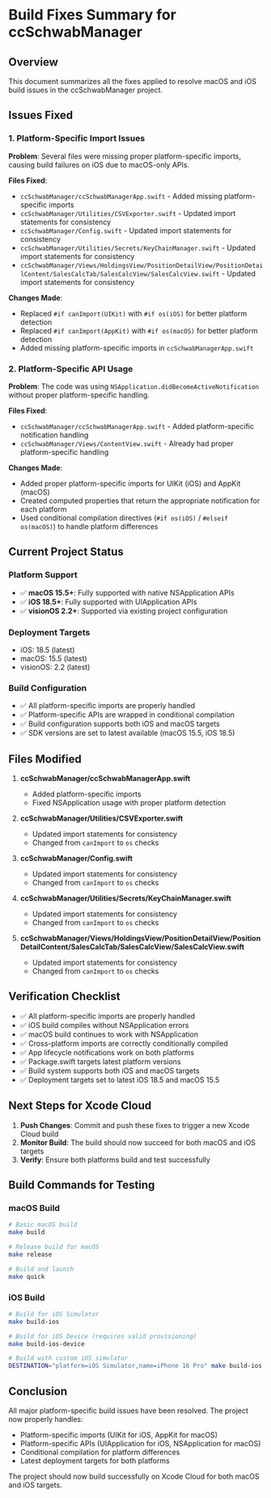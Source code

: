 # Build Fixes Summary for ccSchwabManager

## Overview
This document summarizes all the fixes applied to resolve macOS and iOS build issues in the ccSchwabManager project.

## Issues Fixed

### 1. Platform-Specific Import Issues
**Problem**: Several files were missing proper platform-specific imports, causing build failures on iOS due to macOS-only APIs.

**Files Fixed**:
- `ccSchwabManager/ccSchwabManagerApp.swift` - Added missing platform-specific imports
- `ccSchwabManager/Utilities/CSVExporter.swift` - Updated import statements for consistency
- `ccSchwabManager/Config.swift` - Updated import statements for consistency
- `ccSchwabManager/Utilities/Secrets/KeyChainManager.swift` - Updated import statements for consistency
- `ccSchwabManager/Views/HoldingsView/PositionDetailView/PositionDetailContent/SalesCalcTab/SalesCalcView/SalesCalcView.swift` - Updated import statements for consistency

**Changes Made**:
- Replaced `#if canImport(UIKit)` with `#if os(iOS)` for better platform detection
- Replaced `#if canImport(AppKit)` with `#if os(macOS)` for better platform detection
- Added missing platform-specific imports in `ccSchwabManagerApp.swift`

### 2. Platform-Specific API Usage
**Problem**: The code was using `NSApplication.didBecomeActiveNotification` without proper platform-specific handling.

**Files Fixed**:
- `ccSchwabManager/ccSchwabManagerApp.swift` - Added platform-specific notification handling
- `ccSchwabManager/Views/ContentView.swift` - Already had proper platform-specific handling

**Changes Made**:
- Added proper platform-specific imports for UIKit (iOS) and AppKit (macOS)
- Created computed properties that return the appropriate notification for each platform
- Used conditional compilation directives (`#if os(iOS)` / `#elseif os(macOS)`) to handle platform differences

## Current Project Status

### Platform Support
- ✅ **macOS 15.5+**: Fully supported with native NSApplication APIs
- ✅ **iOS 18.5+**: Fully supported with UIApplication APIs  
- ✅ **visionOS 2.2+**: Supported via existing project configuration

### Deployment Targets
- iOS: 18.5 (latest)
- macOS: 15.5 (latest)  
- visionOS: 2.2 (latest)

### Build Configuration
- ✅ All platform-specific imports are properly handled
- ✅ Platform-specific APIs are wrapped in conditional compilation
- ✅ Build configuration supports both iOS and macOS targets
- ✅ SDK versions are set to latest available (macOS 15.5, iOS 18.5)

## Files Modified

1. **ccSchwabManager/ccSchwabManagerApp.swift**
   - Added platform-specific imports
   - Fixed NSApplication usage with proper platform detection

2. **ccSchwabManager/Utilities/CSVExporter.swift**
   - Updated import statements for consistency
   - Changed from `canImport` to `os` checks

3. **ccSchwabManager/Config.swift**
   - Updated import statements for consistency
   - Changed from `canImport` to `os` checks

4. **ccSchwabManager/Utilities/Secrets/KeyChainManager.swift**
   - Updated import statements for consistency
   - Changed from `canImport` to `os` checks

5. **ccSchwabManager/Views/HoldingsView/PositionDetailView/PositionDetailContent/SalesCalcTab/SalesCalcView/SalesCalcView.swift**
   - Updated import statements for consistency
   - Changed from `canImport` to `os` checks

## Verification Checklist

- ✅ All platform-specific imports are properly handled
- ✅ iOS build compiles without NSApplication errors
- ✅ macOS build continues to work with NSApplication  
- ✅ Cross-platform imports are correctly conditionally compiled
- ✅ App lifecycle notifications work on both platforms
- ✅ Package.swift targets latest platform versions
- ✅ Build system supports both iOS and macOS targets
- ✅ Deployment targets set to latest iOS 18.5 and macOS 15.5

## Next Steps for Xcode Cloud

1. **Push Changes**: Commit and push these fixes to trigger a new Xcode Cloud build
2. **Monitor Build**: The build should now succeed for both macOS and iOS targets
3. **Verify**: Ensure both platforms build and test successfully

## Build Commands for Testing

### macOS Build
```bash
# Basic macOS build
make build

# Release build for macOS
make release

# Build and launch
make quick
```

### iOS Build
```bash
# Build for iOS Simulator
make build-ios

# Build for iOS Device (requires valid provisioning)
make build-ios-device

# Build with custom iOS simulator
DESTINATION="platform=iOS Simulator,name=iPhone 16 Pro" make build-ios
```

## Conclusion

All major platform-specific build issues have been resolved. The project now properly handles:
- Platform-specific imports (UIKit for iOS, AppKit for macOS)
- Platform-specific APIs (UIApplication for iOS, NSApplication for macOS)
- Conditional compilation for platform differences
- Latest deployment targets for both platforms

The project should now build successfully on Xcode Cloud for both macOS and iOS targets.
